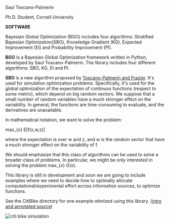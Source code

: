 Saul Toscano-Palmerin

Ph.D. Student, Cornell University 


**SOFTWARE**

Bayesian Global Optimization (BGO) includes four algorithms: 
Stratified Bayesian Optimization(SBO), Knowledge Gradient (KG), 
Expected Improvement (EI) and Probability Improvement (PI).

**BGO** is a Bayesian Global Optimization framework written in Python,
developed by Saul Toscano-Palmerin. The library
includes four different algorithms: SBO, KG, EI and PI.

**SBO** is a new algorithm proposed by [Toscano-Palmerin and
Frazier][tf]. It's used for simulation optimization problems.
Specifically, it's used for the global optimization of the expectation
of continuos functions (respect to some metric), which depend on big
random vectors. We suppose that a small number of random variables have
a much stronger effect on the variability. In general, the functions are
time-consuming to evaluate, and the derivatives are unavailable.

[tf]: http://arxiv.org/pdf/1602.02338.pdf

In mathematical notation, we want to solve the problem:

max\_{x} E[f(x,w,z)]

where the expectation is over w and z, and w is the random vector that
have a much stronger effect on the variability of f.

We should emphasize that this class of algorithms can be used to solve a
broader class of problems. In particular, we might be only interested in
solving the problem max\_{x} G(x).

This library is still in development and soon we are going to include
examples where we need to decide how to optimally allocate
computational/experimental effort across information sources, to
optimize functions.

See the CitiBike directory for one example otimized using this library.
([intro and annotated source][annotated]) 

![citi bike simulation](https://github.com/toscanosaul/BGO/blob/master/CitiBike/animation.gif)

[annotated]: https://github.com/toscanosaul/BGO/blob/master/CitiBike/citiBike.pdf 
